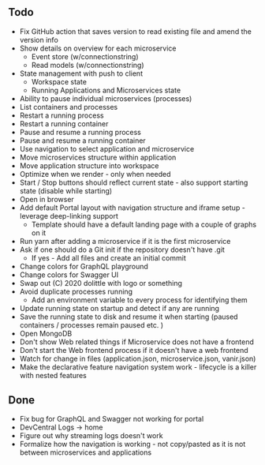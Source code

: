 #

## Todo

* Fix GitHub action that saves version to read existing file and amend the version info
* Show details on overview for each microservice
  * Event store (w/connectionstring)
  * Read models (w/connectionstring)
* State management with push to client
  * Workspace state
  * Running Applications and Microservices state
* Ability to pause individual microservices (processes)
* List containers and processes
* Restart a running process
* Restart a running container
* Pause and resume a running process
* Pause and resume a running container
* Use navigation to select application and microservice
* Move microservices structure within application
* Move application structure into workspace
* Optimize when we render - only when needed
* Start / Stop buttons should reflect current state - also support starting state (disable while starting)
* Open in browser
* Add default Portal layout with navigation structure and iframe setup - leverage deep-linking support
  * Template should have a default landing page with a couple of graphs on it
* Run yarn after adding a microservice if it is the first microservice
* Ask if one should do a Git init if the repository doesn't have .git
  * If yes - Add all files and create an initial commit
* Change colors for GraphQL playground
* Change colors for Swagger UI
* Swap out (C) 2020 dolittle with logo or something
* Avoid duplicate processes running
  * Add an environment variable to every process for identifying them
* Update running state on startup and detect if any are running
* Save the running state to disk and resume it when starting (paused containers / processes remain paused etc. )
* Open MongoDB
* Don't show Web related things if Microservice does not have a frontend
* Don't start the Web frontend process if it doesn't have a web frontend
* Watch for change in files (application.json, microservice.json, vanir.json)
* Make the declarative feature navigation system work - lifecycle is a killer with nested features

## Done

* Fix bug for GraphQL and Swagger not working for portal
* DevCentral Logs -> home
* Figure out why streaming logs doesn't work
* Formalize how the navigation is working - not copy/pasted as it is not between microservices and applications
